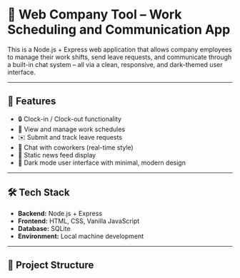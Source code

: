 # 🏢 Web Company Tool – Work Scheduling and Communication App

This is a Node.js + Express web application that allows company employees to manage their work shifts, send leave requests, and communicate through a built-in chat system – all via a clean, responsive, and dark-themed user interface.

---

## 🚀 Features

- 🔒 Clock-in / Clock-out functionality
- 📅 View and manage work schedules
- ✉️ Submit and track leave requests
- 💬 Chat with coworkers (real-time style)
- 📰 Static news feed display
- 🌙 Dark mode user interface with minimal, modern design

---

## 🛠 Tech Stack

- **Backend:** Node.js + Express
- **Frontend:** HTML, CSS, Vanilla JavaScript
- **Database:** SQLite
- **Environment:** Local machine development

---

## 📁 Project Structure

